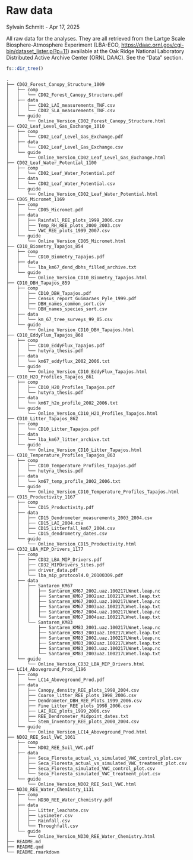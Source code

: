 # Raw data
Sylvain Schmitt -
Apr 17, 2025

All raw data for the analyses. They are all retrieved from the Lartge
Scale Biosphere-Atmosphere Experiment (LBA-ECO,
<https://daac.ornl.gov/cgi-bin/dataset_lister.pl?p=11>) available at the
Oak Ridge National Laboratory Distributed Active Archive Center (ORNL
DAAC). See the “Data” section.

``` r
fs::dir_tree()
```

    .
    ├── CD02_Forest_Canopy_Structure_1009
    │   ├── comp
    │   │   └── CD02_Forest_Canopy_Structure.pdf
    │   ├── data
    │   │   ├── CD02_LAI_measurements_TNF.csv
    │   │   └── CD02_SLA_measurements_TNF.csv
    │   └── guide
    │       └── Online_Version_CD02_Forest_Canopy_Structure.html
    ├── CD02_Leaf_Level_Gas_Exchange_1010
    │   ├── comp
    │   │   └── CD02_Leaf_Level_Gas_Exchange.pdf
    │   ├── data
    │   │   └── CD02_Leaf_Level_Gas_Exchange.csv
    │   └── guide
    │       └── Online_Version_CD02_Leaf_Level_Gas_Exchange.html
    ├── CD02_Leaf_Water_Potential_1100
    │   ├── comp
    │   │   └── CD02_Leaf_Water_Potential.pdf
    │   ├── data
    │   │   └── CD02_Leaf_Water_Potential.csv
    │   └── guide
    │       └── Online_Version_CD02_Leaf_Water_Potential.html
    ├── CD05_Micromet_1169
    │   ├── comp
    │   │   └── CD05_Micromet.pdf
    │   ├── data
    │   │   ├── Rainfall_REE_plots_1999_2006.csv
    │   │   ├── Temp_RH_REE_plots_2000_2003.csv
    │   │   └── VWC_REE_plots_1999_2007.csv
    │   └── guide
    │       └── Online_Version_CD05_Micromet.html
    ├── CD10_Biometry_Tapajos_854
    │   ├── comp
    │   │   └── CD10_Biometry_Tapajos.pdf
    │   ├── data
    │   │   └── lba_km67_dend_dbhs_filled_archive.txt
    │   └── guide
    │       └── Online_Version_CD10_Biometry_Tapajos.html
    ├── CD10_DBH_Tapajos_859
    │   ├── comp
    │   │   ├── CD10_DBH_Tapajos.pdf
    │   │   ├── Census_report_Guimaraes_Pyle_1999.pdf
    │   │   ├── DBH_names_common_sort.csv
    │   │   └── DBH_names_species_sort.csv
    │   ├── data
    │   │   └── km_67_tree_surveys_99_05.csv
    │   └── guide
    │       └── Online_Version_CD10_DBH_Tapajos.html
    ├── CD10_EddyFlux_Tapajos_860
    │   ├── comp
    │   │   ├── CD10_EddyFlux_Tapajos.pdf
    │   │   └── hutyra_thesis.pdf
    │   ├── data
    │   │   └── km67_eddyflux_2002_2006.txt
    │   └── guide
    │       └── Online_Version_CD10_EddyFlux_Tapajos.html
    ├── CD10_H2O_Profiles_Tapajos_861
    │   ├── comp
    │   │   ├── CD10_H2O_Profiles_Tapajos.pdf
    │   │   └── hutyra_thesis.pdf
    │   ├── data
    │   │   └── km67_h2o_profile_2002_2006.txt
    │   └── guide
    │       └── Online_Version_CD10_H2O_Profiles_Tapajos.html
    ├── CD10_Litter_Tapajos_862
    │   ├── comp
    │   │   └── CD10_Litter_Tapajos.pdf
    │   ├── data
    │   │   └── lba_km67_litter_archive.txt
    │   └── guide
    │       └── Online_Version_CD10_Litter_Tapajos.html
    ├── CD10_Temperature_Profiles_Tapajos_863
    │   ├── comp
    │   │   ├── CD10_Temperature_Profiles_Tapajos.pdf
    │   │   └── hutyra_thesis.pdf
    │   ├── data
    │   │   └── km67_temp_profile_2002_2006.txt
    │   └── guide
    │       └── Online_Version_CD10_Temperature_Profiles_Tapajos.html
    ├── CD15_Productivity_1167
    │   ├── comp
    │   │   └── CD15_Productivity.pdf
    │   ├── data
    │   │   ├── CD15_Dendrometer_measurements_2003_2004.csv
    │   │   ├── CD15_LAI_2004.csv
    │   │   ├── CD15_Litterfall_km67_2004.csv
    │   │   └── CD15_dendrometry_dates.csv
    │   └── guide
    │       └── Online_Version_CD15_Productivity.html
    ├── CD32_LBA_MIP_Drivers_1177
    │   ├── comp
    │   │   ├── CD32_LBA_MIP_Drivers.pdf
    │   │   ├── CD32_MIPDrivers_Sites.pdf
    │   │   ├── driver_data.pdf
    │   │   └── lba_mip_protocol4.0_20100309.pdf
    │   ├── data
    │   │   ├── Santarem_KM67
    │   │   │   ├── Santarem_KM67_2002.uaz.100217LWnet.leap.nc
    │   │   │   ├── Santarem_KM67_2002uaz.100217LWnet.leap.txt
    │   │   │   ├── Santarem_KM67_2003.uaz.100217LWnet.leap.nc
    │   │   │   ├── Santarem_KM67_2003uaz.100217LWnet.leap.txt
    │   │   │   ├── Santarem_KM67_2004.uaz.100217LWnet.leap.nc
    │   │   │   └── Santarem_KM67_2004uaz.100217LWnet.leap.txt
    │   │   └── Santarem_KM83
    │   │       ├── Santarem_KM83_2001.uaz.100217LWnet.leap.nc
    │   │       ├── Santarem_KM83_2001uaz.100217LWnet.leap.txt
    │   │       ├── Santarem_KM83_2002.uaz.100217LWnet.leap.nc
    │   │       ├── Santarem_KM83_2002uaz.100217LWnet.leap.txt
    │   │       ├── Santarem_KM83_2003.uaz.100217LWnet.leap.nc
    │   │       └── Santarem_KM83_2003uaz.100217LWnet.leap.txt
    │   └── guide
    │       └── Online_Version_CD32_LBA_MIP_Drivers.html
    ├── LC14_Aboveground_Prod_1196
    │   ├── comp
    │   │   └── LC14_Aboveground_Prod.pdf
    │   ├── data
    │   │   ├── Canopy_density_REE_plots_1998_2004.csv
    │   │   ├── Coarse_litter_REE_plots_1998_2006.csv
    │   │   ├── Dendrometer_DBH_REE_Plots_1999_2006.csv
    │   │   ├── Fine_Litter_REE_plots_1998_2006.csv
    │   │   ├── LAI_REE_plots_1999_2006.csv
    │   │   ├── REE_Dendrometer_Midpoint_dates.txt
    │   │   └── Stem_inventory_REE_plots_2000_2004.csv
    │   └── guide
    │       └── Online_Version_LC14_Aboveground_Prod.html
    ├── ND02_REE_Soil_VWC_1061
    │   ├── comp
    │   │   └── ND02_REE_Soil_VWC.pdf
    │   ├── data
    │   │   ├── Seca_Floresta_actual_vs_simulated_VWC_control_plot.csv
    │   │   ├── Seca_Floresta_actual_vs_simulated_VWC_treatment_plot.csv
    │   │   ├── Seca_Floresta_simulated_VWC_control_plot.csv
    │   │   └── Seca_Floresta_simulated_VWC_treatment_plot.csv
    │   └── guide
    │       └── Online_Version_ND02_REE_Soil_VWC.html
    ├── ND30_REE_Water_Chemistry_1131
    │   ├── comp
    │   │   └── ND30_REE_Water_Chemistry.pdf
    │   ├── data
    │   │   ├── Litter_leachate.csv
    │   │   ├── Lysimeter.csv
    │   │   ├── Rainfall.csv
    │   │   └── Throughfall.csv
    │   └── guide
    │       └── Online_Version_ND30_REE_Water_Chemistry.html
    ├── README.md
    ├── README.qmd
    └── README.rmarkdown
